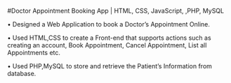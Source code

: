#Doctor Appointment Booking App | HTML, CSS, JavaScript, ,PHP, MySQL 
 
• Designed a Web Application to book a Doctor’s Appointment Online.

• Used HTML,CSS to create a Front-end that supports actions such as creating an account, Book Appointment, Cancel
Appointment, List all Appointments etc.


• Used PHP,MySQL to store and retrieve the Patient’s Information from database.
